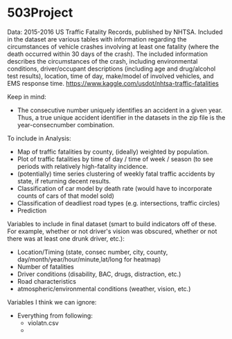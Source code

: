 # 503Project

Data:
2015-2016 US Traffic Fatality Records, published by NHTSA. Included in the dataset are various tables with information regarding the circumstances of vehicle crashes involving at least one fatality (where the death occurred within 30 days of the crash). The included information describes the circumstances of the crash, including environmental conditions, driver/occupant descriptions (including age and drug/alcohol test results), location, time of day, make/model of involved vehicles, and EMS response time. 
https://www.kaggle.com/usdot/nhtsa-traffic-fatalities

Keep in mind:
- The consecutive number uniquely identifies an accident in a given year. Thus, a true unique accident identifier in the datasets in the zip file is the year-consecnumber combination.


To include in Analysis:
- Map of traffic fatalities by county, (ideally) weighted by population.
- Plot of traffic fatalities by time of day / time of week / season (to see periods with relatively high-fatality incidence.
- (potentially) time series clustering of weekly fatal traffic accidents by state, if returning decent results.
- Classification of car model by death rate (would have to incorporate counts of cars of that model sold)
- Classification of deadliest road types (e.g. intersections, traffic circles)
- Prediction


Variables to include in final dataset (smart to build indicators off of these. For example, whether or not driver's vision was obscured, whether or not there was at least one drunk driver, etc.):
- Location/Timing (state, consec number, city, county, day/month/year/hour/minute,lat/long for heatmap)
- Number of fatalities
- Driver conditions (disability, BAC, drugs, distraction, etc.)
- Road characteristics
- atmospheric/environmental conditions (weather, vision, etc.)


Variables I think we can ignore:
- Everything from following:
  - violatn.csv
  -
